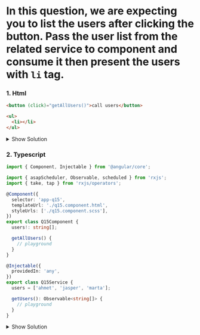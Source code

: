  
# In this question, we are expecting you to list the users after clicking the button. Pass the user list from the related service to component and consume it then present the users with `li` tag.

### 1. Html

```html
<button (click)="getAllUsers()">call users</button>

<ul>
  <li></li>
</ul>
```

<details>
<summary>Show Solution</summary>
<p>

```html
<button (click)="getAllUsers()">call users</button>

<ul>
  <li *ngFor="let user of users">{{user}}</li>
</ul>
```

</p>
</details>


### 2. Typescript

```typescript
import { Component, Injectable } from '@angular/core';

import { asapScheduler, Observable, scheduled } from 'rxjs';
import { take, tap } from 'rxjs/operators';

@Component({
  selector: 'app-q15',
  templateUrl: './q15.component.html',
  styleUrls: ['./q15.component.scss'],
})
export class Q15Component {
  users!: string[];

  getAllUsers() {
    // playground
  }
}

@Injectable({
  providedIn: 'any',
})
export class Q15Service {
  users = ['ahmet', 'jasper', 'marta'];

  getUsers(): Observable<string[]> {
    // playground
  }
}
```

<details>
<summary>Show Solution</summary>
<p>

```typescript
import { Component, Injectable } from '@angular/core';

import { asapScheduler, Observable, scheduled } from 'rxjs';
import { take, tap } from 'rxjs/operators';

@Component({
  selector: 'app-q15',
  templateUrl: './q15.component.html',
  styleUrls: ['./q15.component.scss'],
})
export class Q15Component {
  users!: string[];

  constructor(private q15Service: Q15Service) {}

  getAllUsers() {
    this.q15Service
      .getUsers()
      .pipe(
        take(1),
        tap((users: string[]) => {
          this.users = users;
        })
      )
      .subscribe();
  }
}

@Injectable({
  providedIn: 'any',
})
export class Q15Service {
  users = ['ahmet', 'jasper', 'marta'];

  getUsers(): Observable<string[]> {
    return scheduled([this.users], asapScheduler);
  }
}
```

</p>
</details>
 